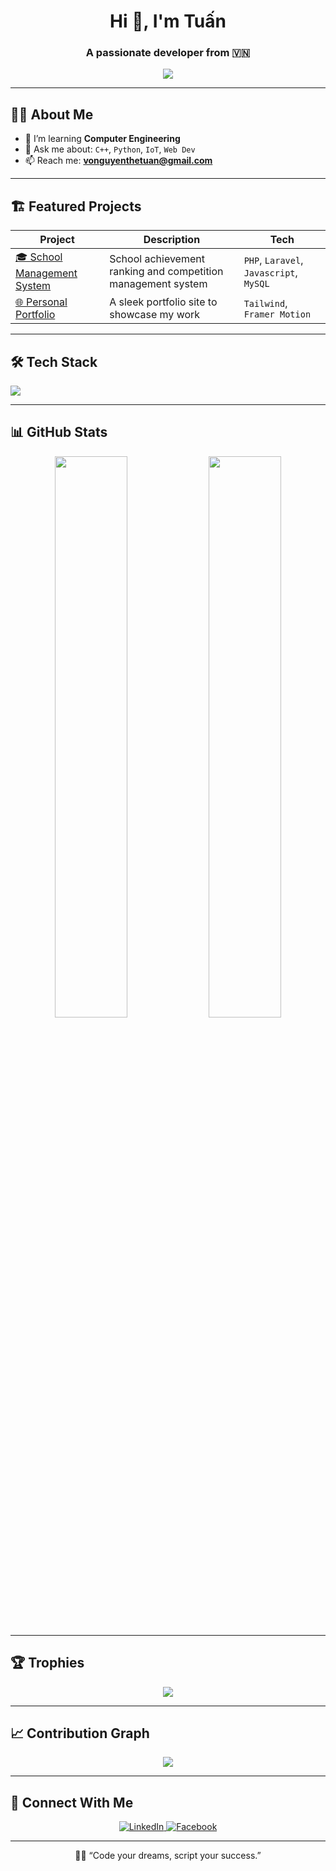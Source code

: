 <h1 align="center">Hi 👋, I'm Tuấn</h1>
<h3 align="center">A passionate developer from 🇻🇳</h3>

<p align="center">
  <img src="https://readme-typing-svg.herokuapp.com?font=Fira+Code&weight=600&size=24&pause=1000&center=true&vCenter=true&width=435&lines=Welcome+to+my+GitHub!;I+love+building+things+with+code.">
</p>

---

## 👨‍💻 About Me

- 🌱 I’m learning **Computer Engineering**
- 💬 Ask me about: `C++`, `Python`, `IoT`, `Web Dev`
- 📫 Reach me: **vonguyenthetuan@gmail.com**
  
---

## 🏗️ Featured Projects

| Project | Description | Tech |
|--------|-------------|------|
| [🎓 School Management System](https://github.com/tuankaka-dev/school-management) | School achievement ranking and competition management system | `PHP`, `Laravel`, `Javascript`, `MySQL` |
| [🌐 Personal Portfolio](https://tuankaka-dev.github.io) | A sleek portfolio site to showcase my work |`Tailwind`, `Framer Motion` |

---

## 🛠️ Tech Stack

<p>
  <img src="https://skillicons.dev/icons?i=cpp,arduino,python,php,js,mysql,figma" />
</p>

---

## 📊 GitHub Stats

<p align="center">
  <img src="https://github-readme-stats.vercel.app/api?username=tuankaka-dev&show_icons=true&theme=radical" width="48%" />
  <img src="https://github-readme-streak-stats.herokuapp.com/?user=tuankaka-dev&theme=radical" width="48%" />
</p>

---

## 🏆 Trophies

<p align="center">
  <img src="https://github-profile-trophy.vercel.app/?username=tuankaka-dev&theme=radical&no-bg=true&no-frame=true&margin-w=12&column=5" />
</p>

---

## 📈 Contribution Graph

<p align="center">
  <img src="https://github-readme-activity-graph.vercel.app/graph?username=tuankaka-dev&theme=tokyo-night" />
</p>

---

## 🔗 Connect With Me
<p align="center">
  <a href="https://linkedin.com/in/the-tuan-vo-nguyen-8aa653341">
    <img src="https://img.shields.io/badge/LinkedIn-blue?style=for-the-badge&logo=linkedin&logoColor=white" alt="LinkedIn">
  </a>
  <a href="https://facebook.com/bigia.thetuan">
    <img src="https://img.shields.io/badge/Facebook-1877F2?style=for-the-badge&logo=facebook&logoColor=white" alt="Facebook">
  </a>
</p>


---
<p align="center">
🧑‍🏫 “Code your dreams, script your success.”
</p>
